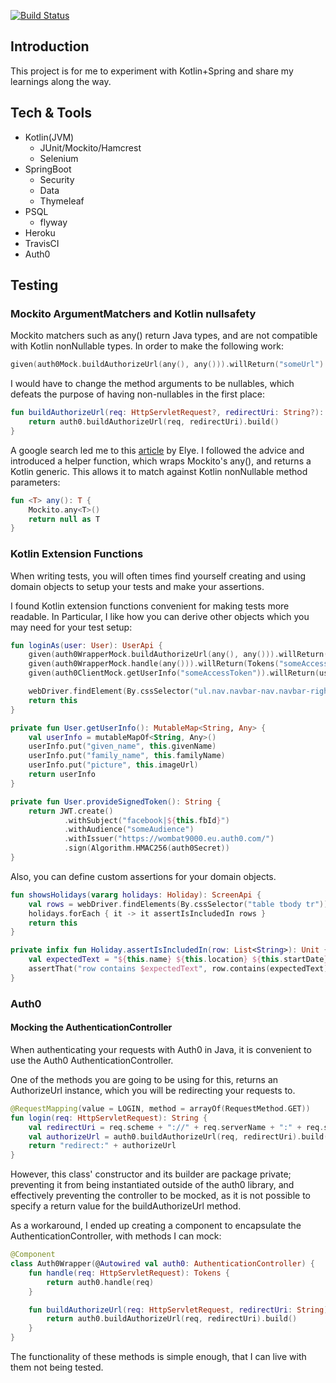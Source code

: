 [![Build Status](https://travis-ci.org/wombat9000/mboyz-webapp.svg?branch=master)](https://travis-ci.org/wombat9000/mboyz-webapp)
## Introduction
This project is for me to experiment with Kotlin+Spring and share my learnings along the way.

## Tech & Tools
- Kotlin(JVM)
	- JUnit/Mockito/Hamcrest
	- Selenium
- SpringBoot
	- Security
	- Data
	- Thymeleaf
- PSQL
    - flyway
- Heroku
- TravisCI
- Auth0
	
## Testing
### Mockito ArgumentMatchers and Kotlin nullsafety
Mockito matchers such as any() return Java types, and are not compatible with Kotlin nonNullable types. In order to make the following work:

```kotlin
given(auth0Mock.buildAuthorizeUrl(any(), any())).willReturn("someUrl")
```
I would have to change the method arguments to be nullables, 
which defeats the purpose of having non-nullables in the first place:
```kotlin
fun buildAuthorizeUrl(req: HttpServletRequest?, redirectUri: String?): String {
	return auth0.buildAuthorizeUrl(req, redirectUri).build()
}
```

A google search led me to this [article](https://medium.com/elye.project/befriending-kotlin-and-mockito-1c2e7b0ef791)
by Elye. I followed the advice and introduced a helper function, which wraps Mockito's any(), and returns
a Kotlin generic. This allows it to match against Kotlin nonNullable method parameters:
```kotlin
fun <T> any(): T {
    Mockito.any<T>()
    return null as T
}
```

### Kotlin Extension Functions
When writing tests, you will often times find yourself creating and using domain objects to setup your tests and make your assertions.


I found Kotlin extension functions convenient for making tests more readable. In Particular, I like how you can derive other objects which you may need for your test setup:
```kotlin
fun loginAs(user: User): UserApi {
    given(auth0WrapperMock.buildAuthorizeUrl(any(), any())).willReturn("/auth0Test")
    given(auth0WrapperMock.handle(any())).willReturn(Tokens("someAccessToken", user.provideSignedToken(),"", "bearer", 9000))
    given(auth0ClientMock.getUserInfo("someAccessToken")).willReturn(user.getUserInfo())

    webDriver.findElement(By.cssSelector("ul.nav.navbar-nav.navbar-right li a")).click()
    return this
}

private fun User.getUserInfo(): MutableMap<String, Any> {
    val userInfo = mutableMapOf<String, Any>()
    userInfo.put("given_name", this.givenName)
    userInfo.put("family_name", this.familyName)
    userInfo.put("picture", this.imageUrl)
    return userInfo
}

private fun User.provideSignedToken(): String {
    return JWT.create()
            .withSubject("facebook|${this.fbId}")
            .withAudience("someAudience")
            .withIssuer("https://wombat9000.eu.auth0.com/")
            .sign(Algorithm.HMAC256(auth0Secret))
}
```
Also, you can define custom assertions for your domain objects.
```kotlin
fun showsHolidays(vararg holidays: Holiday): ScreenApi {
    val rows = webDriver.findElements(By.cssSelector("table tbody tr")).map { it -> it.text }
    holidays.forEach { it -> it assertIsIncludedIn rows }
    return this
}

private infix fun Holiday.assertIsIncludedIn(row: List<String>): Unit {
    val expectedText = "${this.name} ${this.location} ${this.startDate} ${this.endDate}"
    assertThat("row contains $expectedText", row.contains(expectedText), `is`(true))
}

```

### Auth0
#### Mocking the AuthenticationController
When authenticating your requests with Auth0 in Java, it is convenient to use the Auth0 AuthenticationController.

One of the methods you are going to be using for this, returns an AuthorizeUrl instance, which you will be redirecting your requests to.

```kotlin
@RequestMapping(value = LOGIN, method = arrayOf(RequestMethod.GET))
fun login(req: HttpServletRequest): String {
	val redirectUri = req.scheme + "://" + req.serverName + ":" + req.serverPort + CALLBACK
	val authorizeUrl = auth0.buildAuthorizeUrl(req, redirectUri).build()
	return "redirect:" + authorizeUrl
}
```
However, this class' constructor and its builder are package private; preventing it from being instantiated
outside of the auth0 library, and effectively preventing the controller to be mocked, as it is not possible
to specify a return value for the buildAuthorizeUrl method.

As a workaround, I ended up creating a component to encapsulate the AuthenticationController, with methods I can mock:
```kotlin
@Component
class Auth0Wrapper(@Autowired val auth0: AuthenticationController) {
	fun handle(req: HttpServletRequest): Tokens {
		return auth0.handle(req)
	}

	fun buildAuthorizeUrl(req: HttpServletRequest, redirectUri: String): String {
		return auth0.buildAuthorizeUrl(req, redirectUri).build()
	}
}
```
The functionality of these methods is simple enough, that I can live with them not being tested.
